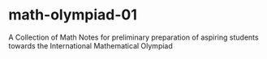 # math-olympiad-01
A Collection of Math Notes for preliminary preparation of aspiring students towards the International Mathematical Olympiad
